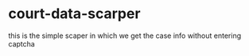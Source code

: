 # court-data-scarper
this is the simple scaper in which we get the case info without entering captcha
